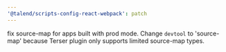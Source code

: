 ```yaml
---
'@talend/scripts-config-react-webpack': patch
---
```


fix source-map for apps built with prod mode. Change `devtool` to 'source-map' because Terser plugin only supports limited source-map types.

